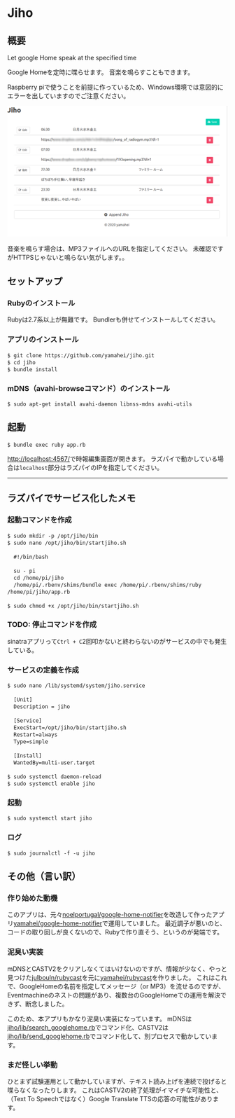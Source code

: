 Jiho
====

概要
----

Let google Home speak at the specified time

Google Homeを定時に喋らせます。
音楽を鳴らすこともできます。

Raspberry piで使うことを前提に作っているため、Windows環境では意図的にエラーを出していますのでご注意ください。

![](localhost_4567_index.html.png)

音楽を鳴らす場合は、MP3ファイルへのURLを指定してください。
未確認ですがHTTPSじゃないと鳴らない気がします。。

セットアップ
------------
### Rubyのインストール

Rubyは2.7系以上が無難です。
Bundlerも併せてインストールしてください。

### アプリのインストール

```
$ git clone https://github.com/yamahei/jiho.git
$ cd jiho
$ bundle install
```

### mDNS（avahi-browseコマンド）のインストール

```
$ sudo apt-get install avahi-daemon libnss-mdns avahi-utils
```


起動
----

```
$ bundle exec ruby app.rb
```
[http://localhost:4567/](http://localhost:4567/)で時報編集画面が開きます。
ラズパイで動かしている場合は`localhost`部分はラズパイのIPを指定してください。

----

ラズパイでサービス化したメモ
----------------------------

### 起動コマンドを作成

```
$ sudo mkdir -p /opt/jiho/bin
$ sudo nano /opt/jiho/bin/startjiho.sh

  #!/bin/bash

  su - pi
  cd /home/pi/jiho
  /home/pi/.rbenv/shims/bundle exec /home/pi/.rbenv/shims/ruby /home/pi/jiho/app.rb

$ sudo chmod +x /opt/jiho/bin/startjiho.sh
```

### TODO: 停止コマンドを作成

sinatraアプリって`Ctrl + C`2回叩かないと終わらないのがサービスの中でも発生している。



### サービスの定義を作成

```
$ sudo nano /lib/systemd/system/jiho.service

  [Unit]
  Description = jiho
  
  [Service]
  ExecStart=/opt/jiho/bin/startjiho.sh
  Restart=always
  Type=simple
  
  [Install]
  WantedBy=multi-user.target

$ sudo systemctl daemon-reload
$ sudo systemctl enable jiho 
```

### 起動

```
$ sudo systemctl start jiho
```

### ログ

```
$ sudo journalctl -f -u jiho
```


その他（言い訳）
----------------

### 作り始めた動機

このアプリは、元々[noelportugal/google-home-notifier](https://github.com/noelportugal/google-home-notifier)を改造して作ったアプリ[yamahei/google-home-notifier](https://github.com/yamahei/google-home-notifier)で運用していました。
最近調子が悪いのと、コードの取り回しが良くないので、Rubyで作り直そう、というのが発端です。

### 泥臭い実装

mDNSとCASTV2をクリアしなくてはいけないのですが、情報が少なく、やっと見つけた[julbouln/rubycast](https://github.com/julbouln/rubycast)を元に[yamahei/rubycast](https://github.com/yamahei/rubycast)を作りました。
これはこれで、GoogleHomeの名前を指定してメッセージ（or MP3）を流せるのですが、Eventmachineのネストの問題があり、複数台のGoogleHomeでの運用を解決できず、断念しました。

このため、本アプリもかなり泥臭い実装になっています。
mDNSは[jiho/lib/search_googlehome.rb](https://github.com/yamahei/jiho/blob/main/lib/search_googlehome.rb)でコマンド化、CASTV2は[jiho/lib/send_googlehome.rb](https://github.com/yamahei/jiho/blob/main/lib/send_googlehome.rb)でコマンド化して、別プロセスで動かしています。

### まだ怪しい挙動

ひとまず試験運用として動かしていますが、テキスト読み上げを連続で投げると喋らなくなったりします。
これはCASTV2の終了処理がイマイチな可能性と、（Text To Speechではなく）Google Translate TTSの応答の可能性があります。
